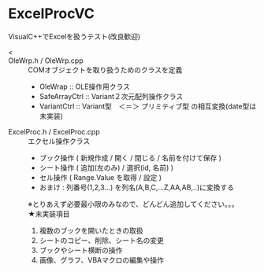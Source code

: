 # ExcelProcVC
VisualC++でExcelを扱うテスト(改良歓迎)
<dl><
<dt>OleWrp.h / OleWrp.cpp </dt>
<dd> COMオブジェクトを取り扱うためのクラスを定義
<ul>
<li>OleWrap :: OLE操作用クラス</li>
<li>SafeArrayCtrl :: Variant２次元配列操作クラス</li>
<li>VariantCtrl :: Variant型　＜＝＞ プリミティブ型 の相互変換(date型は未実装)
</ul>
</dd>
<dt>ExcelProc.h / ExcelProc.cpp </dt>
<dd> エクセル操作クラス<br>
<ul>
<li>ブック操作 ( 新規作成 / 開く / 閉じる / 名前を付けて保存 )</li>
<li>シート操作 ( 追加(左のみ) / 選択(id, 名前)  )</li>
<li>セル操作   ( Range.Value を取得 / 設定 ) </li>
<li> おまけ : 列番号(1,2,3...) を列名(A,B,C,...Z,AA,AB,..)に変換する
</ul>
※とりあえず必要最小限のみなので、どんどん追加してください。。。<br>
 ★未実装項目
<ol>
<li>複数のブックを開いたときの取扱</li>
<li>シートのコピー、削除、シート名の変更</li>
<li>ブックやシート横断の操作</li>
<li>画像、グラフ、VBAマクロの編集や操作</li>
</ol>
</dd>
